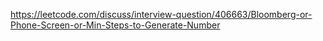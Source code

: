 https://leetcode.com/discuss/interview-question/406663/Bloomberg-or-Phone-Screen-or-Min-Steps-to-Generate-Number